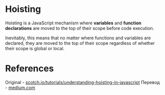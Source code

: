 # Hoisting

Hoisting is a JavaScript mechanism where **variables** and **function declarations** are moved to the top of their scope before code execution.

Inevitably, this means that no matter where functions and variables are declared, they are moved to the top of their scope regardless of whether their scope is global or local.

# References

Original - [scotch.io/tutorials/understanding-hoisting-in-javascript](https://scotch.io/tutorials/understanding-hoisting-in-javascript)
Перевод - [medium.com](https://medium.com/@stasonmars/%D1%80%D0%B0%D0%B7%D0%B1%D0%B8%D1%80%D0%B0%D0%B5%D0%BC%D1%81%D1%8F-%D1%81-%D0%BF%D0%BE%D0%B4%D0%BD%D1%8F%D1%82%D0%B8%D0%B5%D0%BC-hoisting-%D0%B2-javascript-7d2d27bc51f1)
